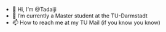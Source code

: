 - 👋 Hi, I’m @Tadaiji
- 🌱 I’m currently a Master student at the TU-Darmstadt
- 📫 How to reach me at my TU Mail (if you know you know)

<!---
Tadaiji/Tadaiji is a ✨ special ✨ repository because its `README.md` (this file) appears on your GitHub profile.
You can click the Preview link to take a look at your changes.
--->

